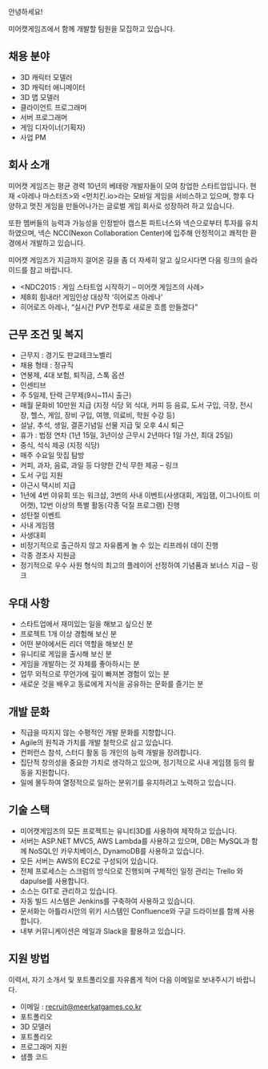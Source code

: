 안녕하세요!

미어캣게임즈에서 함께 개발할 팀원을 모집하고 있습니다.

## 채용 분야

 - 3D 캐릭터 모델러
 - 3D 캐릭터 애니메이터
 - 3D 맵 모델러  
 - 클라이언트 프로그래머
 - 서버 프로그래머
 - 게임 디자이너(기획자)
 - 사업 PM


## 회사 소개

미어캣 게임즈는 평균 경력 10년의 베테랑 개발자들이 모여 창업한 스타트업입니다. 현재 <아레나 마스터즈>와 <먼치킨.io>라는 모바일 게임을 서비스하고 있으며, 향후 다양하고 멋진 게임을 만들어나가는 글로벌 게임 회사로 성장하려 하고 있습니다.

또한 멤버들의 능력과 가능성을 인정받아 캡스톤 파트너스와 넥슨으로부터 투자를 유치하였으며, 넥슨 NCC(Nexon Collaboration Center)에 입주해 안정적이고 쾌적한 환경에서 개발하고 있습니다.

미어캣 게임즈가 지금까지 걸어온 길을 좀 더 자세히 알고 싶으시다면 다음 링크의 슬라이드를 참고 바랍니다.

 - <NDC2015 : 게임 스타트업 시작하기 – 미어캣 게임즈의 사례>
 - 제8회 힘내라! 게임인상 대상작 ‘히어로즈 아레나’
 - 히어로즈 아레나, “실시간 PVP 전투로 새로운 흐름 만들겠다”
 
## 근무 조건 및 복지


 - 근무지 : 경기도 판교테크노벨리
 - 채용 형태 : 정규직
 - 연봉제, 4대 보험, 퇴직금, 스톡 옵션
 - 인센티브
 - 주 5일제, 탄력 근무제(9시~11시 출근)
 - 매월 문화비 10만원 지급 (지정 식당 외 식대, 커피 등 음료, 도서 구입, 극장, 전시장, 헬스, 게임, 장비 구입, 여행, 의료비, 학원 수강 등)
 - 설날, 추석, 생일, 결혼기념일 선물 지급 및 오후 4시 퇴근
 - 휴가 : 법정 연차 (1년 15일, 3년이상 근무시 2년마다 1일 가산, 최대 25일)
 - 중식, 석식 제공 (지정 식당)
 - 매주 수요일 맛집 탐방
 - 커피, 과자, 음료, 과일 등 다양한 간식 무한 제공 – 링크
 - 도서 구입 지원
 - 야근시 택시비 지급
 - 1년에 4번 야유회 또는 워크샵, 3번의 사내 이벤트(사생대회, 게임잼, 이그나이트 미어캣), 12번 이상의 특별 활동(각종 덕질 프로그램) 진행
  - 성탄절 이벤트
  - 사내 게임잼
  - 사생대회
 - 비정기적으로 출근하지 않고 자유롭게 놀 수 있는 리프레쉬 데이 진행
 - 각종 경조사 지원금
 - 정기적으로 우수 사원 형식의 최고의 플레이어 선정하여 기념품과 보너스 지급 – 링크

## 우대 사항

 - 스타트업에서 재미있는 일을 해보고 싶으신 분
 - 프로젝트 1개 이상 경험해 보신 분
 - 어떤 분야에서든 리더 역할을 해보신 분
 - 유니티로 게임을 출시해 보신 분
 - 게임을 개발하는 것 자체를 좋아하시는 분
 - 업무 외적으로 무언가에 깊이 빠져본 경험이 있는 분
 - 새로운 것을 배우고 동료에게 지식을 공유하는 문화를 즐기는 분


## 개발 문화

 - 직급을 따지지 않는 수평적인 개발 문화를 지향합니다.
 - Agile의 원칙과 가치를 개발 철학으로 삼고 있습니다.
 - 컨퍼런스 참석, 스터디 활동 등 개인의 능력 개발을 장려합니다.
 - 집단적 창의성을 중요한 가치로 생각하고 있으며, 정기적으로 사내 게임잼 등의 활동을 지원합니다.
 - 일에 몰두하여 열정적으로 일하는 분위기를 유지하려고 노력하고 있습니다.
 
## 기술 스택

 - 미어캣게임즈의 모든 프로젝트는 유니티3D를 사용하여 제작하고 있습니다.
 - 서버는 ASP.NET MVC5, AWS Lambda를 사용하고 있으며, DB는 MySQL과 함께 NoSQL인 카우치베이스, DynamoDB를 사용하고 있습니다.
 - 모든 서버는 AWS의 EC2로 구성되어 있습니다.
 - 전체 프로세스는 스크럼의 방식으로 진행되며 구체적인 일정 관리는 Trello 와 dapulse를 사용합니다.
 - 소스는 GIT로 관리하고 있습니다.
 - 자동 빌드 시스템은 Jenkins를 구축하여 사용하고 있습니다.
 - 문서화는 아틀라시안의 위키 시스템인 Confluence와 구글 드라이브를 함께 사용합니다.
 - 내부 커뮤니케이션은 메일과 Slack을 활용하고 있습니다.
 
## 지원 방법

이력서, 자기 소개서 및 포트폴리오를 자유롭게 적어 다음 이메일로 보내주시기 바랍니다.

 - 이메일 : recruit@meerkatgames.co.kr
 - 포트폴리오
  - 3D 모델러
   - 포트폴리오
  - 프로그래머 지원
   - 샘플 코드
  
